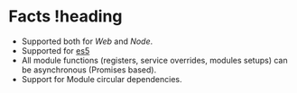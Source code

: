 # Facts !heading

* Supported both for *Web* and *Node*.
* Supported for [es5](https://caniuse.com/#search=es5)
* All module functions (registers, service overrides, modules setups) can be asynchronous (Promises based).
* Support for Module circular dependencies.
